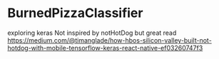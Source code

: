 # BurnedPizzaClassifier
exploring keras
Not inspired by notHotDog but great read https://medium.com/@timanglade/how-hbos-silicon-valley-built-not-hotdog-with-mobile-tensorflow-keras-react-native-ef03260747f3

